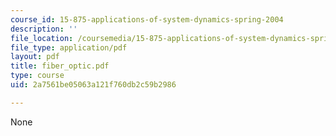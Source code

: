 ```yaml
---
course_id: 15-875-applications-of-system-dynamics-spring-2004
description: ''
file_location: /coursemedia/15-875-applications-of-system-dynamics-spring-2004/2a7561be05063a121f760db2c59b2986_fiber_optic.pdf
file_type: application/pdf
layout: pdf
title: fiber_optic.pdf
type: course
uid: 2a7561be05063a121f760db2c59b2986

---
```

None